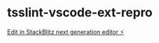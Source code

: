 # tsslint-vscode-ext-repro

[Edit in StackBlitz next generation editor ⚡️](https://stackblitz.com/~/github.com/joris-fonck-loreal/tsslint-vscode-ext-repro)